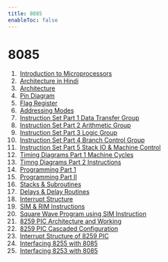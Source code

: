 ```yaml
---
title: 8085
enableToc: false
---
```

# 8085


1.  [Introduction to Microprocessors](Videos/8085/IntroductiontoMicroprocessors.html)
2.  [Architecture in Hindi](Videos/8085/ArchitectureinHindi.html)
3.  [Architecture](Videos/8085/Architecture.html)
4.  [Pin Diagram](Videos/8085/PinDiagram.html)
5.  [Flag Register](Videos/8085/FlagRegister.html)
6.  [Addressing Modes](Videos/8085/AddressingModes.html)
7.  [Instruction Set Part 1 Data Transfer Group](Videos/8085/InstructionSetPart1DataTransferGroup.html)
8.  [Instruction Set Part 2 Arithmetic Group](Videos/8085/InstructionSetPart2ArithmeticGroup.html)
9.  [Instruction Set Part 3 Logic Group](Videos/8085/InstructionSetPart3LogicGroup.html)
10.  [Instruction Set Part 4 Branch Control Group](Videos/8085/InstructionSetPart4BranchControlGroup.html)
11.  [Instruction Set Part 5 Stack IO & Machine Control](Videos/8085/InstructionSetPart5StackIOMachineControl.html)
12.  [Timing Diagrams Part 1 Machine Cycles](Videos/8085/TimingDiagramsPart1MachineCycles.html)
13.  [Timng Diagrams Part 2 Instructions](Videos/8085/TimingDiagramsPart2Instructions.html)
14.  [Programming Part 1](Videos/8085/ProgrammingPart1.html)
15.  [Programming Part II](Videos/8085/ProgrammingPartII.html)
16.  [Stacks & Subroutines](Videos/8085/StacksSubroutines.html)
17.  [Delays & Delay Routines](Videos/8085/DelaysDelayRoutines.html)
18.  [Interrupt Structure](Videos/8085/InterruptStructure.html)
19.  [SIM & RIM Instructions](Videos/8085/SIMRIMInstructions.html)
20.  [Square Wave Program using SIM Instruction](Videos/8085/SquareWaveProgramusingSIMInstruction.html)
21.  [8259 PIC Architecture and Working](Videos/8085/8259PICArchitectureandWorking.html)
22.  [8259 PIC Cascaded Configuration](Videos/8085/8259PICCascadedConfiguration.html)
23.  [Interrupt Structure of 8259 PIC](Videos/8085/InterruptStructureof8259PIC.html)
24.  [Interfacing 8255 with 8085](Videos/8085/Interfacing8255with8085.html)
25.  [Interfacing 8253 with 8085](Videos/8085/Interfacing8253with8085.html)